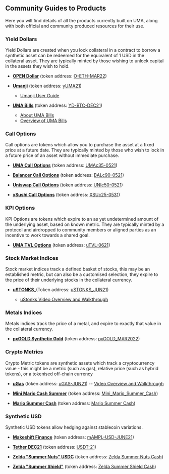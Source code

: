 ## Community Guides to Products



Here you will find details of all the products currently built on UMA, along with both official and community produced resources for their use. 

### Yield Dollars

Yield Dollars are created when you lock collateral in a contract to borrow a synthetic asset can be redeemed for the equivalent of 1 USD in the collateral asset.  They are typically minted by those wishing to unlock capital in the assets they wish to hold.
 *  [**OPEN Dollar**](https://ydollar.opendao.io/) (token address: [O-ETH-MAR22](https://etherscan.io/token/0xd7e6012385e98e9d40e294fc2fb23886f5446846)) 

  - [**Umanji**](https://umanji.xyz) (token address: [yUMA21](https://etherscan.io/token/0x3108c33b6fb38efedaefd8b5f7ca01d5f5c7372d))
     * [Umanji User Guide](https://machinalabs.medium.com/umanji-user-guide-dc115f77b079)

 -  [**UMA Bills**](https://umabills.com/) (token address: [YD-BTC-DEC21](https://etherscan.io/token/0x68555bc772ad33be7a761168d7d9874cfc369b83))
    * [About UMA Bills](https://umabills.com/about)
    * [Overview of UMA Bills](https://medium.com/@eric.baleine/minting-yield-dollars-guide-of-umabills-eceafe973f9b)
<!--- - Synthetic XIO (sXIO) -->

### Call Options

Call options are tokens which allow you to purchase the asset at a fixed price at a future date.  They are typically minted by those who wish to lock in a future price of an asset without immediate purchase.
 - [**UMA Call Options**](https://mysynths.finance/) (token address: [UMAc35-0521](https://etherscan.io/token/0xa6e3454fec677772dd771788a079355e43910638))
 
 - [**Balancer Call Options**](https://mysynths.finance/) (token address: [BALc90-0521](https://etherscan.io/token/0x42119d96bbc436b083deaee3be5c78bf41bce76c))
 - [**Uniswap Call Options**](https://mysynths.finance/) (token address: [UNIc50-0521](https://etherscan.io/token/0x561a4717537ff4af5c687328c0f7e90a319705c0))
 - [**xSushi Call Options**](https://mysynths.finance/) (token address: [XSUc25-0531](https://etherscan.io/address/0xb2aea0de92acff7e1146333f776db42e5d004128))

### KPI Options

KPI Options are tokens which expire to an as yet undetermined amount of the underlying asset, based on known metric.  They are typically minted by a protocol and airdropped to community members or aligned parties as an incentive to work towards a shared goal.

 - [**UMA TVL Options**](https://claim.umaproject.org/) (token address: [uTVL-0621](https://etherscan.io/token/0x21ae9e080a53ab98cc1266ed1c8cc27ffd3256d5))
<!--- - Aragon Migration KPI Options
 - DIGG Rebase KPI Options --->

###  Stock Market Indices

Stock market indices track a defined basket of  stocks, this may be an established metric, but can also be a customised selection, they expire to the price of their underlying stocks in the collateral currency.

 - **[uSTONKS](https://degenerative.finance/asset/ustonks)**_(Token address: [uSTONKS_JUN21](https://etherscan.io/token/0x20f8d43672cfd78c471972c737134b5dcb700dd8))

     * [uStonks Video Overview and Walkthrough](https://www.youtube.com/watch?v=5yk8dSp9HpU)
     

### Metals Indices

Metals indices track the price of a metal, and expire to exactly that value in the collateral currency.
 - [**pxGOLD Synthetic Gold**](app.perlinx.finance) (token address: [pxGOLD_MAR2022](https://etherscan.io/token/0x5247c0db4044fb6f97f32c7e1b48758019a5a912))

### Crypto Metrics
Crypto Metric tokens are synthetic assets which track a cryptocurrency value - this might be a metric (such as gas), relative price (such as hybrid tokens), or a tokenised off-chain currency
 - **[uGas](https://degenerative.finance/asset/ugas)** (token address: [uGAS-JUN21](https://etherscan.io/token/0xa6b9d7e3d76cf23549293fb22c488e0ea591a44e))
 -- [Video Overview and Walkthrough](https://www.youtube.com/watch?v=BT-OF7l0t8I&t=6s)
 - [**Mini Mario Cash Summer**](https://mario.cash/fall) (token address: [Mini_Mario_Summer_Cash](https://etherscan.io/token/0x8104c9f13118320eefe5fbea8a44d600b85981ef))

 - **[Mario Summer Cash](https://mario.cash/fall)** (token address: [Mario Summer Cash](https://etherscan.io/token/0xd375d21f5eb95f7c31fc49a7251ceab341dac1ca))


### Synthetic USD

Synthetic USD tokens allow hedging against stablecoin variations. 

 - [**Makeshift Finance**](https://makeshift.finance/) (token address: [mAMPL-USD-JUNE21](https://etherscan.io/token/0x9ddd23adcc2ce37bbdb53998eb7170c354fddf0b))


 - [**Tether DEC21**](makeshift.finance) (token address: [USDT-21](https://etherscan.io/token/0x1cb38a02f9483577ae7672cdc366823292b370c2))

 - [**Zelda "Summer Nuts" USDC**](https://zelda.cash/) (token address: [Zelda Summer Nuts Cash](https://etherscan.io/token/0xa48920cc1ad85d8ea13af5d7be180c0338c306dd))



 - **[Zelda "Summer Shield"](https://zelda.cash/)** (token address:  [Zelda Summer Shield Cash](https://etherscan.io/token/0xc031d8f198f64eadb00ea3b9a0bb114ba49b52d3))

